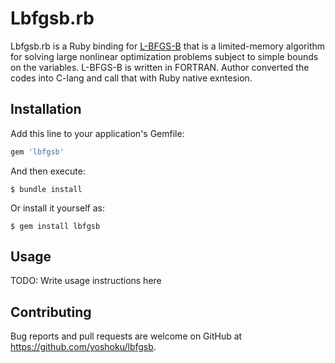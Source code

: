 # Lbfgsb.rb
Lbfgsb.rb is a Ruby binding for [L-BFGS-B](http://users.iems.northwestern.edu/~nocedal/lbfgsb.html)
that is a limited-memory algorithm for solving large nonlinear optimization problems
subject to simple bounds on the variables.
L-BFGS-B is written in FORTRAN. Author converted the codes into C-lang
and call that with Ruby native exntesion.

## Installation

Add this line to your application's Gemfile:

```ruby
gem 'lbfgsb'
```

And then execute:

    $ bundle install

Or install it yourself as:

    $ gem install lbfgsb

## Usage

TODO: Write usage instructions here

## Contributing

Bug reports and pull requests are welcome on GitHub at https://github.com/yoshoku/lbfgsb.
